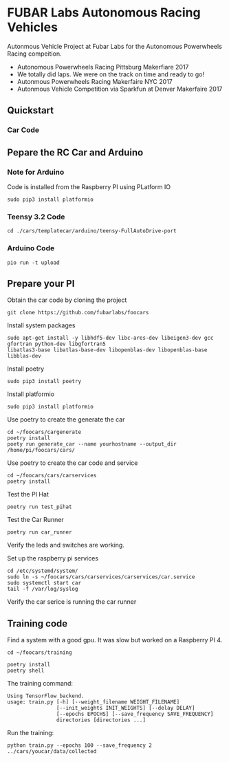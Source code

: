 # FUBAR Labs Autonomous Racing Vehicles

Autonmous Vehicle Project at Fubar Labs for the Autonomous Powerwheels Racing compeition.
* Autonomous Powerwheels Racing Pittsburg Makerfiare 2017
 * We totally did laps. We were on the track on time and ready to go!
* Autonmous Powerwheels Racing Makerfaire NYC 2017
* Autonmous Vehicle Competition via Sparkfun at Denver Makerfaire 2017

## Quickstart



### Car Code


## Pepare the RC Car and Arduino

### Note for Arduino
Code is installed from the Raspberry PI using PLatform IO
```
sudo pip3 install platformio

```

### Teensy 3.2 Code

```
cd ./cars/templatecar/arduino/teensy-FullAutoDrive-port
```


### Arduino Code

```
pio run -t upload
```

## Prepare your PI

Obtain the car code by cloning the project
```
git clone https://github.com/fubarlabs/foocars
```

Install system packages
```
sudo apt-get install -y libhdf5-dev libc-ares-dev libeigen3-dev gcc gfortran python-dev libgfortran5                                   libatlas3-base libatlas-base-dev libopenblas-dev libopenblas-base libblas-dev
```

Install poetry
```
sudo pip3 install poetry
```

Install platformio
```
sudo pip3 install platformio
```

Use poetry to create the generate the car
```
cd ~/foocars/cargenerate
poetry install
poety run generate_car --name yourhostname --output_dir /home/pi/foocars/cars/
```

Use poetry to create the car code and service
```
cd ~/foocars/cars/carservices
poetry install
```

Test the PI Hat
```
poetry run test_pihat
```

Test the Car Runner
```
poetry run car_runner
```

Verify the leds and switches are working.

Set up the raspberry pi services
```
cd /etc/systemd/system/
sudo ln -s ~/foocars/cars/carservices/carservices/car.service 
sudo systemctl start car
tail -f /var/log/syslog
```
Verify the car serice is running the car runner


## Training code

Find a system with a good gpu. It was slow but worked on a Raspberry PI 4.
```
cd ~/foocars/training

poetry install
poetry shell
```
The training command:
```
Using TensorFlow backend.
usage: train.py [-h] [--weight_filename WEIGHT_FILENAME]
                [--init_weights INIT_WEIGHTS] [--delay DELAY]
                [--epochs EPOCHS] [--save_frequency SAVE_FREQUENCY]
                directories [directories ...]
```
Run the training:
```
python train.py --epochs 100 --save_frequency 2 ../cars/youcar/data/collected
```


